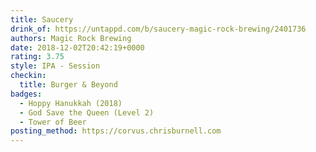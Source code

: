 ```yaml
---
title: Saucery
drink_of: https://untappd.com/b/saucery-magic-rock-brewing/2401736
authors: Magic Rock Brewing
date: 2018-12-02T20:42:19+0000
rating: 3.75
style: IPA - Session
checkin:
  title: Burger & Beyond
badges:
  - Hoppy Hanukkah (2018)
  - God Save the Queen (Level 2)
  - Tower of Beer
posting_method: https://corvus.chrisburnell.com
---
```

